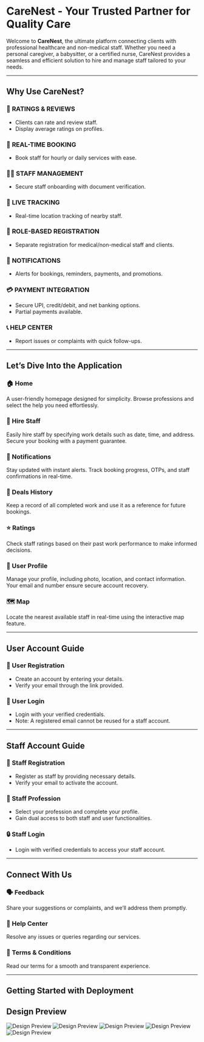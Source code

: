 # **CareNest - Your Trusted Partner for Quality Care**

Welcome to **CareNest**, the ultimate platform connecting clients with professional healthcare and non-medical staff. Whether you need a personal caregiver, a babysitter, or a certified nurse, CareNest provides a seamless and efficient solution to hire and manage staff tailored to your needs.

---

## **Why Use CareNest?**

### 🌟 **RATINGS & REVIEWS**  
- Clients can rate and review staff.  
- Display average ratings on profiles.

### 📆 **REAL-TIME BOOKING**  
- Book staff for hourly or daily services with ease.

### 🧑‍💼 **STAFF MANAGEMENT**  
- Secure staff onboarding with document verification.

### 📍 **LIVE TRACKING**  
- Real-time location tracking of nearby staff.

### 👥 **ROLE-BASED REGISTRATION**  
- Separate registration for medical/non-medical staff and clients.

### 🔔 **NOTIFICATIONS**  
- Alerts for bookings, reminders, payments, and promotions.

### 💳 **PAYMENT INTEGRATION**  
- Secure UPI, credit/debit, and net banking options.  
- Partial payments available.

### 📞 **HELP CENTER**  
- Report issues or complaints with quick follow-ups.

---

## **Let’s Dive Into the Application**

### **🏠 Home**  
A user-friendly homepage designed for simplicity. Browse professions and select the help you need effortlessly.

### **💼 Hire Staff**  
Easily hire staff by specifying work details such as date, time, and address. Secure your booking with a payment guarantee.

### **🔔 Notifications**  
Stay updated with instant alerts. Track booking progress, OTPs, and staff confirmations in real-time.

### **📜 Deals History**  
Keep a record of all completed work and use it as a reference for future bookings.

### **⭐ Ratings**  
Check staff ratings based on their past work performance to make informed decisions.

### **👤 User Profile**  
Manage your profile, including photo, location, and contact information. Your email and number ensure secure account recovery.

### **🗺️ Map**  
Locate the nearest available staff in real-time using the interactive map feature.

---

## **User Account Guide**

### **👥 User Registration**  
- Create an account by entering your details.  
- Verify your email through the link provided.

### **🔑 User Login**  
- Login with your verified credentials.  
- Note: A registered email cannot be reused for a staff account.

---

## **Staff Account Guide**

### **📝 Staff Registration**  
- Register as staff by providing necessary details.  
- Verify your email to activate the account.

### **💼 Staff Profession**  
- Select your profession and complete your profile.  
- Gain dual access to both staff and user functionalities.

### **🔒 Staff Login**  
- Login with verified credentials to access your staff account.

---

## **Connect With Us**

### **🗣️ Feedback**  
Share your suggestions or complaints, and we’ll address them promptly.

### **💬 Help Center**  
Resolve any issues or queries regarding our services.

### **📜 Terms & Conditions**  
Read our terms for a smooth and transparent experience.

---

## **Getting Started with Deployment**

## **Design Preview**

![Design Preview]([assets/design-preview.jpg](https://github.com/Aniketps/Project-Images/blob/main/Deploy%20Page%201.png))
![Design Preview]([assets/design-preview.jpg](https://github.com/Aniketps/Project-Images/blob/main/Deploy%20Page%205.png))
![Design Preview]([assets/design-preview.jpg](https://github.com/Aniketps/Project-Images/blob/main/Deploy%20Page%204.png))
![Design Preview]([assets/design-preview.jpg](https://github.com/Aniketps/Project-Images/blob/main/Deploy%20Page%202.png))
![Design Preview]([assets/design-preview.jpg](https://github.com/Aniketps/Project-Images/blob/main/Deploy%20Page%203.png))

